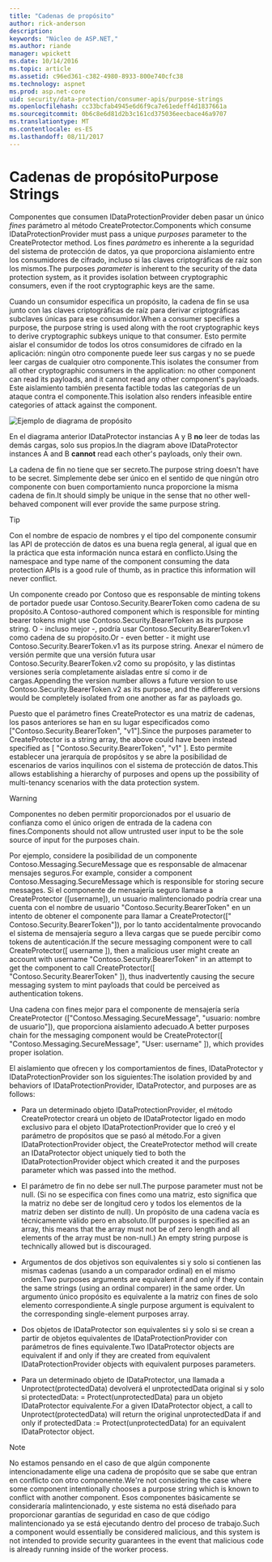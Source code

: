 ```yaml
---
title: "Cadenas de propósito"
author: rick-anderson
description: 
keywords: "Núcleo de ASP.NET,"
ms.author: riande
manager: wpickett
ms.date: 10/14/2016
ms.topic: article
ms.assetid: c96ed361-c382-4980-8933-800e740cfc38
ms.technology: aspnet
ms.prod: asp.net-core
uid: security/data-protection/consumer-apis/purpose-strings
ms.openlocfilehash: cc33bcfab4945e6d6f9ca7e61edeff4d1837661a
ms.sourcegitcommit: 0b6c8e6d81d2b3c161cd375036eecbace46a9707
ms.translationtype: MT
ms.contentlocale: es-ES
ms.lasthandoff: 08/11/2017
---
```

# <a name="purpose-strings"></a><span data-ttu-id="fb5c6-103">Cadenas de propósito</span><span class="sxs-lookup"><span data-stu-id="fb5c6-103">Purpose Strings</span></span>

<a name=data-protection-consumer-apis-purposes></a>

<span data-ttu-id="fb5c6-104">Componentes que consumen IDataProtectionProvider deben pasar un único *fines* parámetro al método CreateProtector.</span><span class="sxs-lookup"><span data-stu-id="fb5c6-104">Components which consume IDataProtectionProvider must pass a unique *purposes* parameter to the CreateProtector method.</span></span> <span data-ttu-id="fb5c6-105">Los fines *parámetro* es inherente a la seguridad del sistema de protección de datos, ya que proporciona aislamiento entre los consumidores de cifrado, incluso si las claves criptográficas de raíz son los mismos.</span><span class="sxs-lookup"><span data-stu-id="fb5c6-105">The purposes *parameter* is inherent to the security of the data protection system, as it provides isolation between cryptographic consumers, even if the root cryptographic keys are the same.</span></span>

<span data-ttu-id="fb5c6-106">Cuando un consumidor especifica un propósito, la cadena de fin se usa junto con las claves criptográficas de raíz para derivar criptográficas subclaves únicas para ese consumidor.</span><span class="sxs-lookup"><span data-stu-id="fb5c6-106">When a consumer specifies a purpose, the purpose string is used along with the root cryptographic keys to derive cryptographic subkeys unique to that consumer.</span></span> <span data-ttu-id="fb5c6-107">Esto permite aislar el consumidor de todos los otros consumidores de cifrado en la aplicación: ningún otro componente puede leer sus cargas y no se puede leer cargas de cualquier otro componente.</span><span class="sxs-lookup"><span data-stu-id="fb5c6-107">This isolates the consumer from all other cryptographic consumers in the application: no other component can read its payloads, and it cannot read any other component's payloads.</span></span> <span data-ttu-id="fb5c6-108">Este aislamiento también presenta factible todas las categorías de un ataque contra el componente.</span><span class="sxs-lookup"><span data-stu-id="fb5c6-108">This isolation also renders infeasible entire categories of attack against the component.</span></span>

![Ejemplo de diagrama de propósito](purpose-strings/_static/purposes.png)

<span data-ttu-id="fb5c6-110">En el diagrama anterior IDataProtector instancias A y B **no** leer de todas las demás cargas, solo sus propios.</span><span class="sxs-lookup"><span data-stu-id="fb5c6-110">In the diagram above IDataProtector instances A and B **cannot** read each other's payloads, only their own.</span></span>

<span data-ttu-id="fb5c6-111">La cadena de fin no tiene que ser secreto.</span><span class="sxs-lookup"><span data-stu-id="fb5c6-111">The purpose string doesn't have to be secret.</span></span> <span data-ttu-id="fb5c6-112">Simplemente debe ser único en el sentido de que ningún otro componente con buen comportamiento nunca proporcione la misma cadena de fin.</span><span class="sxs-lookup"><span data-stu-id="fb5c6-112">It should simply be unique in the sense that no other well-behaved component will ever provide the same purpose string.</span></span>

>[!TIP]
> <span data-ttu-id="fb5c6-113">Con el nombre de espacio de nombres y el tipo del componente consumir las API de protección de datos es una buena regla general, al igual que en la práctica que esta información nunca estará en conflicto.</span><span class="sxs-lookup"><span data-stu-id="fb5c6-113">Using the namespace and type name of the component consuming the data protection APIs is a good rule of thumb, as in practice this information will never conflict.</span></span>
>
><span data-ttu-id="fb5c6-114">Un componente creado por Contoso que es responsable de minting tokens de portador puede usar Contoso.Security.BearerToken como cadena de su propósito.</span><span class="sxs-lookup"><span data-stu-id="fb5c6-114">A Contoso-authored component which is responsible for minting bearer tokens might use Contoso.Security.BearerToken as its purpose string.</span></span> <span data-ttu-id="fb5c6-115">O - incluso mejor -, podría usar Contoso.Security.BearerToken.v1 como cadena de su propósito.</span><span class="sxs-lookup"><span data-stu-id="fb5c6-115">Or - even better - it might use Contoso.Security.BearerToken.v1 as its purpose string.</span></span> <span data-ttu-id="fb5c6-116">Anexar el número de versión permite que una versión futura usar Contoso.Security.BearerToken.v2 como su propósito, y las distintas versiones sería completamente aisladas entre sí como ir de cargas.</span><span class="sxs-lookup"><span data-stu-id="fb5c6-116">Appending the version number allows a future version to use Contoso.Security.BearerToken.v2 as its purpose, and the different versions would be completely isolated from one another as far as payloads go.</span></span>

<span data-ttu-id="fb5c6-117">Puesto que el parámetro fines CreateProtector es una matriz de cadenas, los pasos anteriores se han en su lugar especificados como ["Contoso.Security.BearerToken", "v1"].</span><span class="sxs-lookup"><span data-stu-id="fb5c6-117">Since the purposes parameter to CreateProtector is a string array, the above could have been instead specified as [ "Contoso.Security.BearerToken", "v1" ].</span></span> <span data-ttu-id="fb5c6-118">Esto permite establecer una jerarquía de propósitos y se abre la posibilidad de escenarios de varios inquilinos con el sistema de protección de datos.</span><span class="sxs-lookup"><span data-stu-id="fb5c6-118">This allows establishing a hierarchy of purposes and opens up the possibility of multi-tenancy scenarios with the data protection system.</span></span>

<a name=data-protection-contoso-purpose></a>

>[!WARNING]
> <span data-ttu-id="fb5c6-119">Componentes no deben permitir proporcionados por el usuario de confianza como el único origen de entrada de la cadena con fines.</span><span class="sxs-lookup"><span data-stu-id="fb5c6-119">Components should not allow untrusted user input to be the sole source of input for the purposes chain.</span></span>
>
><span data-ttu-id="fb5c6-120">Por ejemplo, considere la posibilidad de un componente Contoso.Messaging.SecureMessage que es responsable de almacenar mensajes seguros.</span><span class="sxs-lookup"><span data-stu-id="fb5c6-120">For example, consider a component Contoso.Messaging.SecureMessage which is responsible for storing secure messages.</span></span> <span data-ttu-id="fb5c6-121">Si el componente de mensajería seguro llamase a CreateProtector ([username]), un usuario malintencionado podría crear una cuenta con el nombre de usuario "Contoso.Security.BearerToken" en un intento de obtener el componente para llamar a CreateProtector([" Contoso.Security.BearerToken"]), por lo tanto accidentalmente provocando el sistema de mensajería seguro a lleva cargas que se puede percibir como tokens de autenticación.</span><span class="sxs-lookup"><span data-stu-id="fb5c6-121">If the secure messaging component were to call CreateProtector([ username ]), then a malicious user might create an account with username "Contoso.Security.BearerToken" in an attempt to get the component to call CreateProtector([ "Contoso.Security.BearerToken" ]), thus inadvertently causing the secure messaging system to mint payloads that could be perceived as authentication tokens.</span></span>
>
><span data-ttu-id="fb5c6-122">Una cadena con fines mejor para el componente de mensajería sería CreateProtector (["Contoso.Messaging.SecureMessage", "usuario: nombre de usuario"]), que proporciona aislamiento adecuado.</span><span class="sxs-lookup"><span data-stu-id="fb5c6-122">A better purposes chain for the messaging component would be CreateProtector([ "Contoso.Messaging.SecureMessage", "User: username" ]), which provides proper isolation.</span></span>

<span data-ttu-id="fb5c6-123">El aislamiento que ofrecen y los comportamientos de fines, IDataProtector y IDataProtectionProvider son los siguientes:</span><span class="sxs-lookup"><span data-stu-id="fb5c6-123">The isolation provided by and behaviors of IDataProtectionProvider, IDataProtector, and purposes are as follows:</span></span>

* <span data-ttu-id="fb5c6-124">Para un determinado objeto IDataProtectionProvider, el método CreateProtector creará un objeto de IDataProtector ligado en modo exclusivo para el objeto IDataProtectionProvider que lo creó y el parámetro de propósitos que se pasó al método.</span><span class="sxs-lookup"><span data-stu-id="fb5c6-124">For a given IDataProtectionProvider object, the CreateProtector method will create an IDataProtector object uniquely tied to both the IDataProtectionProvider object which created it and the purposes parameter which was passed into the method.</span></span>

* <span data-ttu-id="fb5c6-125">El parámetro de fin no debe ser null.</span><span class="sxs-lookup"><span data-stu-id="fb5c6-125">The purpose parameter must not be null.</span></span> <span data-ttu-id="fb5c6-126">(Si no se especifica con fines como una matriz, esto significa que la matriz no debe ser de longitud cero y todos los elementos de la matriz deben ser distinto de null). Un propósito de una cadena vacía es técnicamente válido pero en absoluto.</span><span class="sxs-lookup"><span data-stu-id="fb5c6-126">(If purposes is specified as an array, this means that the array must not be of zero length and all elements of the array must be non-null.) An empty string purpose is technically allowed but is discouraged.</span></span>

* <span data-ttu-id="fb5c6-127">Argumentos de dos objetivos son equivalentes si y solo si contienen las mismas cadenas (usando a un comparador ordinal) en el mismo orden.</span><span class="sxs-lookup"><span data-stu-id="fb5c6-127">Two purposes arguments are equivalent if and only if they contain the same strings (using an ordinal comparer) in the same order.</span></span> <span data-ttu-id="fb5c6-128">Un argumento único propósito es equivalente a la matriz con fines de solo elemento correspondiente.</span><span class="sxs-lookup"><span data-stu-id="fb5c6-128">A single purpose argument is equivalent to the corresponding single-element purposes array.</span></span>

* <span data-ttu-id="fb5c6-129">Dos objetos de IDataProtector son equivalentes si y solo si se crean a partir de objetos equivalentes de IDataProtectionProvider con parámetros de fines equivalente.</span><span class="sxs-lookup"><span data-stu-id="fb5c6-129">Two IDataProtector objects are equivalent if and only if they are created from equivalent IDataProtectionProvider objects with equivalent purposes parameters.</span></span>

* <span data-ttu-id="fb5c6-130">Para un determinado objeto de IDataProtector, una llamada a Unprotect(protectedData) devolverá el unprotectedData original si y solo si protectedData: = Protect(unprotectedData) para un objeto IDataProtector equivalente.</span><span class="sxs-lookup"><span data-stu-id="fb5c6-130">For a given IDataProtector object, a call to Unprotect(protectedData) will return the original unprotectedData if and only if protectedData := Protect(unprotectedData) for an equivalent IDataProtector object.</span></span>

> [!NOTE]
> <span data-ttu-id="fb5c6-131">No estamos pensando en el caso de que algún componente intencionadamente elige una cadena de propósito que se sabe que entran en conflicto con otro componente.</span><span class="sxs-lookup"><span data-stu-id="fb5c6-131">We're not considering the case where some component intentionally chooses a purpose string which is known to conflict with another component.</span></span> <span data-ttu-id="fb5c6-132">Esos componentes básicamente se consideraría malintencionado, y este sistema no está diseñado para proporcionar garantías de seguridad en caso de que código malintencionado ya se está ejecutando dentro del proceso de trabajo.</span><span class="sxs-lookup"><span data-stu-id="fb5c6-132">Such a component would essentially be considered malicious, and this system is not intended to provide security guarantees in the event that malicious code is already running inside of the worker process.</span></span>
